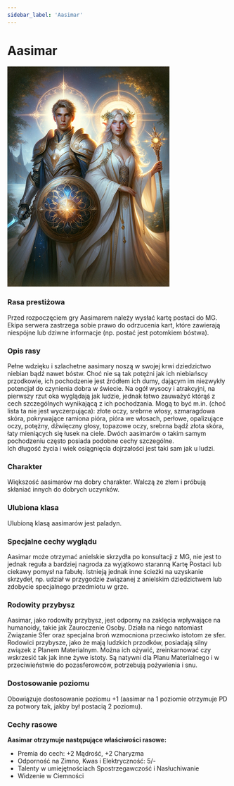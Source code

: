 ```yaml
---
sidebar_label: 'Aasimar'
---
```



# Aasimar

![aasimar](../../static/img/wiki/wiki-rasy/aasimar.png)

### Rasa prestiżowa
Przed rozpoczęciem gry Aasimarem należy wysłać kartę postaci do MG. Ekipa serwera zastrzega sobie prawo do odrzucenia kart, które zawierają niespójne lub dziwne informacje (np. postać jest potomkiem bóstwa).

### Opis rasy
Pełne wdzięku i szlachetne aasimary noszą w swojej krwi dziedzictwo niebian bądź nawet bóstw. Choć nie są tak potężni jak ich niebiańscy przodkowie, ich pochodzenie jest źródłem ich dumy, dającym im niezwykły potencjał do czynienia dobra w świecie. Na ogół wysocy i atrakcyjni, na pierwszy rzut oka wyglądają jak ludzie, jednak łatwo zauważyć którąś z cech szczególnych wynikającą z ich pochodzania. Mogą to być m.in. (choć lista ta nie jest wyczerpująca): złote oczy, srebrne włosy, szmaragdowa skóra, pokrywające ramiona pióra, pióra we włosach, perłowe, opalizujące oczy, potężny, dźwięczny głosy, topazowe oczy, srebrna bądź złota skóra, łaty mieniących się łusek na ciele. Dwóch aasimarów o takim samym pochodzeniu często posiada podobne cechy szczególne. \
Ich długość życia i wiek osiągnięcia dojrzałości jest taki sam jak u ludzi.

### Charakter
Większość aasimarów ma dobry charakter. Walczą ze złem i próbują skłaniać innych do dobrych uczynków.

### Ulubiona klasa
Ulubioną klasą aasimarów jest paladyn.

### Specjalne cechy wyglądu
Aasimar może otrzymać anielskie skrzydła po konsultacji z MG, nie jest to jednak reguła a bardziej nagroda za wyjątkowo staranną Kartę Postaci lub ciekawy pomysł na fabułę.
Istnieją jednak inne ścieżki na uzyskanie skrzydeł, np. udział w przygodzie związanej z anielskim dziedzictwem lub zdobycie specjalnego przedmiotu w grze.

### Rodowity przybysz
Aasimar, jako rodowity przybysz, jest odporny na zaklęcia wpływające na humanoidy, takie jak Zauroczenie Osoby. Działa na niego natomiast Związanie Sfer oraz specjalna broń wzmocniona przeciwko istotom ze sfer. \
Rodowici przybysze, jako że mają ludzkich przodków, posiadają silny związek z Planem Materialnym. Można ich ożywić, zreinkarnować czy wskrzesić tak jak inne żywe istoty. Są natywni dla Planu Materialnego i w przeciwieństwie do pozasferowców, potrzebują pożywienia i snu.

### Dostosowanie poziomu
Obowiązuje dostosowanie poziomu +1 (aasimar na 1 poziomie otrzymuje PD za potwory tak, jakby był postacią 2 poziomu).

### Cechy rasowe
**Aasimar otrzymuje następujące właściwości rasowe:**

- Premia do cech: +2 Mądrość, +2 Charyzma
- Odporność na Zimno, Kwas i Elektryczność: 5/-
- Talenty w umiejętnościach Spostrzegawczość i Nasłuchiwanie
- Widzenie w Ciemności
